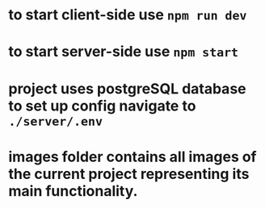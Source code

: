 # to start client-side use `npm run dev`
# to start server-side use `npm start`
# project uses postgreSQL database to set up config navigate to `./server/.env`
# images folder contains all images of the current project representing its main functionality.

